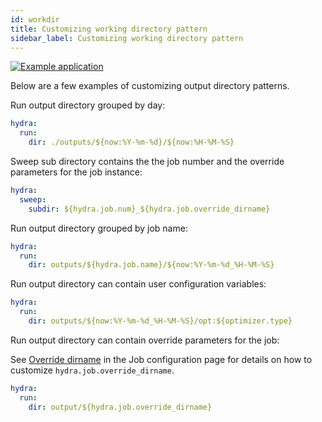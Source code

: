 ```yaml
---
id: workdir
title: Customizing working directory pattern
sidebar_label: Customizing working directory pattern
---
```


[![Example application](https://img.shields.io/badge/-Example%20application-informational)](https://github.com/facebookresearch/hydra/tree/master/examples/configure_hydra/workdir)

Below are a few examples of customizing output directory patterns.

Run output directory grouped by day:
```yaml
hydra:
  run:
    dir: ./outputs/${now:%Y-%m-%d}/${now:%H-%M-%S}
```

Sweep sub directory contains the the job number and the override parameters for the job instance:
```yaml
hydra:
  sweep:
    subdir: ${hydra.job.num}_${hydra.job.override_dirname}
```

Run output directory grouped by job name:
```yaml
hydra:
  run:
    dir: outputs/${hydra.job.name}/${now:%Y-%m-%d_%H-%M-%S}
```

Run output directory can contain user configuration variables:
```yaml
hydra:
  run:
    dir: outputs/${now:%Y-%m-%d_%H-%M-%S}/opt:${optimizer.type}

```

Run output directory can contain override parameters for the job:

See [Override dirname](./job#hydrajoboverride_dirname) in the Job configuration page for details on how to customize
`hydra.job.override_dirname`.

```yaml
hydra:
  run:
    dir: output/${hydra.job.override_dirname}
```
